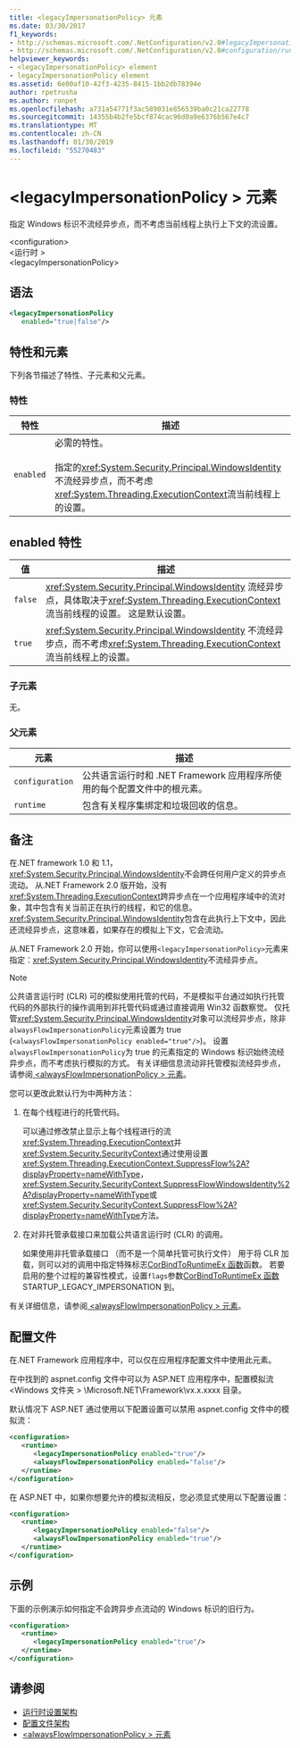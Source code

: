 ```yaml
---
title: <legacyImpersonationPolicy> 元素
ms.date: 03/30/2017
f1_keywords:
- http://schemas.microsoft.com/.NetConfiguration/v2.0#legacyImpersonationPolicy
- http://schemas.microsoft.com/.NetConfiguration/v2.0#configuration/runtime/legacyImpersonationPolicy
helpviewer_keywords:
- <legacyImpersonationPolicy> element
- legacyImpersonationPolicy element
ms.assetid: 6e00af10-42f3-4235-8415-1bb2db78394e
author: rpetrusha
ms.author: ronpet
ms.openlocfilehash: a731a54771f3ac589031e856539ba0c21ca22778
ms.sourcegitcommit: 14355b4b2fe5bcf874cac96d0a9e6376b567e4c7
ms.translationtype: MT
ms.contentlocale: zh-CN
ms.lasthandoff: 01/30/2019
ms.locfileid: "55270483"
---
```

# <a name="legacyimpersonationpolicy-element"></a>\<legacyImpersonationPolicy > 元素
指定 Windows 标识不流经异步点，而不考虑当前线程上执行上下文的流设置。  
  
 \<configuration>  
\<运行时 >  
\<legacyImpersonationPolicy>  
  
## <a name="syntax"></a>语法  
  
```xml  
<legacyImpersonationPolicy    
   enabled="true|false"/>  
```  
  
## <a name="attributes-and-elements"></a>特性和元素  
 下列各节描述了特性、子元素和父元素。  
  
### <a name="attributes"></a>特性  
  
|特性|描述|  
|---------------|-----------------|  
|`enabled`|必需的特性。<br /><br /> 指定的<xref:System.Security.Principal.WindowsIdentity>不流经异步点，而不考虑<xref:System.Threading.ExecutionContext>流当前线程上的设置。|  
  
## <a name="enabled-attribute"></a>enabled 特性  
  
|值|描述|  
|-----------|-----------------|  
|`false`|<xref:System.Security.Principal.WindowsIdentity> 流经异步点，具体取决于<xref:System.Threading.ExecutionContext>流当前线程的设置。 这是默认设置。|  
|`true`|<xref:System.Security.Principal.WindowsIdentity> 不流经异步点，而不考虑<xref:System.Threading.ExecutionContext>流当前线程上的设置。|  
  
### <a name="child-elements"></a>子元素  
 无。  
  
### <a name="parent-elements"></a>父元素  
  
|元素|描述|  
|-------------|-----------------|  
|`configuration`|公共语言运行时和 .NET Framework 应用程序所使用的每个配置文件中的根元素。|  
|`runtime`|包含有关程序集绑定和垃圾回收的信息。|  
  
## <a name="remarks"></a>备注  
 在.NET framework 1.0 和 1.1，<xref:System.Security.Principal.WindowsIdentity>不会跨任何用户定义的异步点流动。 从.NET Framework 2.0 版开始，没有<xref:System.Threading.ExecutionContext>跨异步点在一个应用程序域中的流对象，其中包含有关当前正在执行的线程，和它的信息。 <xref:System.Security.Principal.WindowsIdentity>包含在此执行上下文中，因此还流经异步点，这意味着，如果存在的模拟上下文，它会流动。  
  
 从.NET Framework 2.0 开始，你可以使用`<legacyImpersonationPolicy>`元素来指定：<xref:System.Security.Principal.WindowsIdentity>不流经异步点。  
  
> [!NOTE]
>  公共语言运行时 (CLR) 可的模拟使用托管的代码，不是模拟平台通过如执行托管代码的外部执行的操作调用到非托管代码或通过直接调用 Win32 函数察觉。 仅托管<xref:System.Security.Principal.WindowsIdentity>对象可以流经异步点，除非`alwaysFlowImpersonationPolicy`元素设置为 true (`<alwaysFlowImpersonationPolicy enabled="true"/>`)。 设置`alwaysFlowImpersonationPolicy`为 true 的元素指定的 Windows 标识始终流经异步点，而不考虑执行模拟的方式。 有关详细信息流动非托管模拟流经异步点，请参阅[ \<alwaysFlowImpersonationPolicy > 元素](../../../../../docs/framework/configure-apps/file-schema/runtime/alwaysflowimpersonationpolicy-element.md)。  
  
 您可以更改此默认行为中两种方法：  
  
1.  在每个线程进行的托管代码。  
  
     可以通过修改禁止显示上每个线程进行的流<xref:System.Threading.ExecutionContext>并<xref:System.Security.SecurityContext>通过使用设置<xref:System.Threading.ExecutionContext.SuppressFlow%2A?displayProperty=nameWithType>，<xref:System.Security.SecurityContext.SuppressFlowWindowsIdentity%2A?displayProperty=nameWithType>或<xref:System.Security.SecurityContext.SuppressFlow%2A?displayProperty=nameWithType>方法。  
  
2.  在对非托管承载接口来加载公共语言运行时 (CLR) 的调用。  
  
     如果使用非托管承载接口 （而不是一个简单托管可执行文件） 用于将 CLR 加载，则可以对的调用中指定特殊标志[CorBindToRuntimeEx 函数](../../../../../docs/framework/unmanaged-api/hosting/corbindtoruntimeex-function.md)函数。 若要启用的整个过程的兼容性模式，设置`flags`参数[CorBindToRuntimeEx 函数](../../../../../docs/framework/unmanaged-api/hosting/corbindtoruntimeex-function.md)STARTUP_LEGACY_IMPERSONATION 到。  
  
 有关详细信息，请参阅[ \<alwaysFlowImpersonationPolicy > 元素](../../../../../docs/framework/configure-apps/file-schema/runtime/alwaysflowimpersonationpolicy-element.md)。  
  
## <a name="configuration-file"></a>配置文件  
 在.NET Framework 应用程序中，可以仅在应用程序配置文件中使用此元素。  
  
 在中找到的 aspnet.config 文件中可以为 ASP.NET 应用程序中，配置模拟流\<Windows 文件夹 > \Microsoft.NET\Framework\vx.x.xxxx 目录。  
  
 默认情况下 ASP.NET 通过使用以下配置设置可以禁用 aspnet.config 文件中的模拟流：  
  
``` xml
<configuration>  
   <runtime>  
      <legacyImpersonationPolicy enabled="true"/>  
      <alwaysFlowImpersonationPolicy enabled="false"/>  
   </runtime>  
</configuration>  
```  
  
 在 ASP.NET 中，如果你想要允许的模拟流相反，您必须显式使用以下配置设置：  
  
```xml  
<configuration>  
   <runtime>  
      <legacyImpersonationPolicy enabled="false"/>  
      <alwaysFlowImpersonationPolicy enabled="true"/>  
   </runtime>  
</configuration>  
```  
  
## <a name="example"></a>示例  
 下面的示例演示如何指定不会跨异步点流动的 Windows 标识的旧行为。  
  
```xml  
<configuration>  
   <runtime>  
      <legacyImpersonationPolicy enabled="true"/>  
   </runtime>  
</configuration>  
```  
  
## <a name="see-also"></a>请参阅
- [运行时设置架构](../../../../../docs/framework/configure-apps/file-schema/runtime/index.md)
- [配置文件架构](../../../../../docs/framework/configure-apps/file-schema/index.md)
- [\<alwaysFlowImpersonationPolicy > 元素](../../../../../docs/framework/configure-apps/file-schema/runtime/alwaysflowimpersonationpolicy-element.md)
